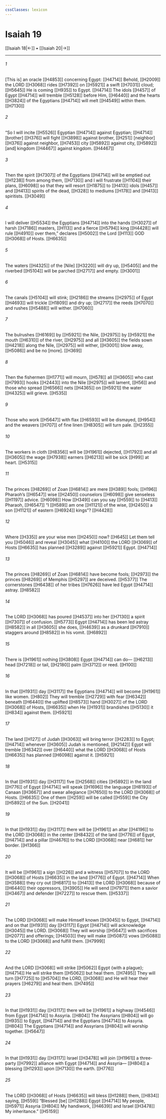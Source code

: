 ```yaml
---
cssClasses: lexicon
---
```


# Isaiah 19

[[Isaiah 18|←]] • [[Isaiah 20|→]]

---

###### 1
[This is] an oracle [[H4853]] concerning Egypt: [[H4714]] Behold, [[H2009]] the LORD [[H3068]] rides [[H7392]] on [[H5921]] a swift [[H7031]] cloud; [[H5645]] He is coming [[H935]] to Egypt. [[H4714]] The idols [[H457]] of Egypt [[H4714]] will tremble [[H5128]] before Him, [[H6440]] and the hearts [[H3824]] of the Egyptians [[H4714]] will melt [[H4549]] within them. [[H7130]]

###### 2
“So I will incite [[H5526]] Egyptian [[H4714]] against Egyptian; [[H4714]] [brother] [[H376]] will fight [[H3898]] against brother, [[H251]] [neighbor] [[H376]] against neighbor, [[H7453]] city [[H5892]] against city, [[H5892]] [and] kingdom [[H4467]] against kingdom. [[H4467]]

###### 3
Then the spirit [[H7307]] of the Egyptians [[H4714]] will be emptied out [[H1238]] from among them, [[H7130]] and I will frustrate [[H1104]] their plans, [[H6098]] so that they will resort [[H1875]] to [[H413]] idols [[H457]] and [[H413]] spirits of the dead, [[H328]] to mediums [[H178]] and [[H413]] spiritists. [[H3049]]

###### 4
I will deliver [[H5534]] the Egyptians [[H4714]] into the hands [[H3027]] of harsh [[H7186]] masters, [[H113]] and a fierce [[H5794]] king [[H4428]] will rule [[H4910]] over them,”  declares [[H5002]] the Lord [[H113]] GOD [[H3068]] of Hosts. [[H6635]]

###### 5
The waters [[H4325]] of the [Nile] [[H3220]] will dry up, [[H5405]] and the riverbed [[H5104]] will be parched [[H2717]] and empty. [[H3001]]

###### 6
The canals [[H5104]] will stink; [[H2186]] the streams [[H2975]] of Egypt [[H4693]] will trickle [[H1809]] and dry up; [[H2717]] the reeds [[H7070]] and rushes [[H5488]] will wither. [[H7060]]

###### 7
The bulrushes [[H6169]] by [[H5921]] the Nile, [[H2975]] by [[H5921]] the mouth [[H6310]] of the river, [[H2975]] and all [[H3605]] the fields sown [[H4218]] along the Nile, [[H2975]] will wither, [[H3001]] blow away, [[H5086]] and be no [more]. [[H369]]

###### 8
Then the fishermen [[H1771]] will mourn, [[H578]] all [[H3605]] who cast [[H7993]] hooks [[H2443]] into the Nile [[H2975]] will lament, [[H56]] and those who spread [[H6566]] nets [[H4365]] on [[H5921]] the water [[H4325]] will grieve. [[H535]]

###### 9
Those who work [[H5647]] with flax [[H6593]] will be dismayed, [[H954]] and the weavers [[H707]] of fine linen [[H8305]] will turn pale. [[H2355]]

###### 10
The workers in cloth [[H8356]] will be [[H1961]] dejected, [[H1792]] and all [[H3605]] the wage [[H7938]] earners [[H6213]] will be sick [[H99]] at heart. [[H5315]]

###### 11
The princes [[H8269]] of Zoan [[H6814]] are mere [[H389]] fools; [[H196]] Pharaoh’s [[H6547]] wise [[H2450]] counselors [[H6098]] give senseless [[H1197]] advice. [[H6098]] How [[H349]] can you say [[H559]] to [[H413]] Pharaoh, [[H6547]] “I [[H589]] am one [[H1121]] of the wise, [[H2450]] a son [[H1121]] of eastern [[H6924]] kings”? [[H4428]]

###### 12
Where [[H335]] are your wise men [[H2450]] now? [[H645]] Let them tell you [[H5046]] and reveal [[H3045]] what [[H4100]] the LORD [[H3069]] of Hosts [[H6635]] has planned [[H3289]] against [[H5921]] Egypt. [[H4714]]

###### 13
The princes [[H8269]] of Zoan [[H6814]] have become fools; [[H2973]] the princes [[H8269]] of Memphis [[H5297]] are deceived. [[H5377]] The cornerstones [[H6438]] of her tribes [[H7626]] have led Egypt [[H4714]] astray. [[H8582]]

###### 14
The LORD [[H3068]] has poured [[H4537]] into her [[H7130]] a spirit [[H7307]] of confusion. [[H5773]] Egypt [[H4714]] has been led astray [[H8582]] in all [[H3605]] she does, [[H4639]] as a drunkard [[H7910]] staggers around [[H8582]] in his vomit. [[H6892]]

###### 15
There is [[H1961]] nothing [[H3808]] Egypt [[H4714]] can do— [[H6213]] head [[H7218]] or tail, [[H2180]] palm [[H3712]] or reed. [[H100]]

###### 16
In that [[H1931]] day [[H3117]] the Egyptians [[H4714]] will become [[H1961]] like women. [[H802]] They will tremble [[H2729]] with fear [[H6342]] beneath [[H6440]] the uplifted [[H8573]] hand [[H3027]] of the LORD [[H3068]] of Hosts, [[H6635]] when He [[H1931]] brandishes [[H5130]] it [[H834]] against them. [[H5921]]

###### 17
The land [[H127]] of Judah [[H3063]] will bring terror [[H2283]] to Egypt; [[H4714]] whenever [[H3605]] Judah is mentioned, [[H2142]] Egypt will tremble [[H6342]] over [[H6440]] what the LORD [[H3068]] of Hosts [[H6635]] has planned [[H6098]] against it. [[H5921]]

###### 18
In that [[H1931]] day [[H3117]] five [[H2568]] cities [[H5892]] in the land [[H776]] of Egypt [[H4714]] will speak [[H1696]] the language [[H8193]] of Canaan [[H3667]] and swear allegiance [[H7650]] to the LORD [[H3068]] of Hosts. [[H6635]] One of them [[H259]] will be called [[H559]] the City [[H5892]] of the Sun. [[H2041]]

###### 19
In that [[H1931]] day [[H3117]] there will be [[H1961]] an altar [[H4196]] to the LORD [[H3068]] in the center [[H8432]] of the land [[H776]] of Egypt, [[H4714]] and a pillar [[H4676]] to the LORD [[H3068]] near [[H681]] her border. [[H1366]]

###### 20
It will be [[H1961]] a sign [[H226]] and a witness [[H5707]] to the LORD [[H3068]] of Hosts [[H6635]] in the land [[H776]] of Egypt. [[H4714]] When [[H3588]] they cry out [[H6817]] to [[H413]] the LORD [[H3068]] because of [[H6440]] their oppressors, [[H3905]] He will send [[H7971]] them a savior [[H3467]] and defender [[H7227]] to rescue them. [[H5337]]

###### 21
The LORD [[H3068]] will make Himself known [[H3045]] to Egypt, [[H4714]] and on that [[H1931]] day [[H3117]] Egypt [[H4714]] will acknowledge [[H3045]] the LORD. [[H3068]] They will worship [[H5647]] with sacrifices [[H2077]] and offerings; [[H4503]] they will make [[H5087]] vows [[H5088]] to the LORD [[H3068]] and fulfill them. [[H7999]]

###### 22
And the LORD [[H3068]] will strike [[H5062]] Egypt {with a plague}; [[H4714]] He will strike them [[H5062]] but heal them. [[H7495]] They will turn [[H7725]] to [[H5704]] the LORD, [[H3068]] and He will hear their prayers [[H6279]] and  heal them. [[H7495]]

###### 23
In that [[H1931]] day [[H3117]] there will be [[H1961]] a highway [[H4546]] from Egypt [[H4714]] to Assyria. [[H804]] The Assyrians [[H804]] will go [[H935]] to Egypt, [[H4714]] and the Egyptians [[H4714]] to Assyria. [[H804]] The Egyptians [[H4714]] and Assyrians [[H804]] will worship together. [[H5647]]

###### 24
In that [[H1931]] day [[H3117]] Israel [[H3478]] will join [[H1961]] a three-party [[H7992]] alliance with Egypt [[H4714]] and Assyria— [[H804]] a blessing [[H1293]] upon [[H7130]] the earth. [[H776]]

###### 25
The LORD [[H3068]] of Hosts [[H6635]] will bless [[H1288]] them, [[H834]] saying, [[H559]] “Blessed [be] [[H1288]] Egypt [[H4714]] My people, [[H5971]] Assyria [[H804]] My handiwork, [[H4639]] and Israel [[H3478]] My inheritance.” [[H5159]]

